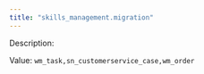 ```yaml
---
title: "skills_management.migration"
---
```


Description: 

Value: `wm_task,sn_customerservice_case,wm_order`